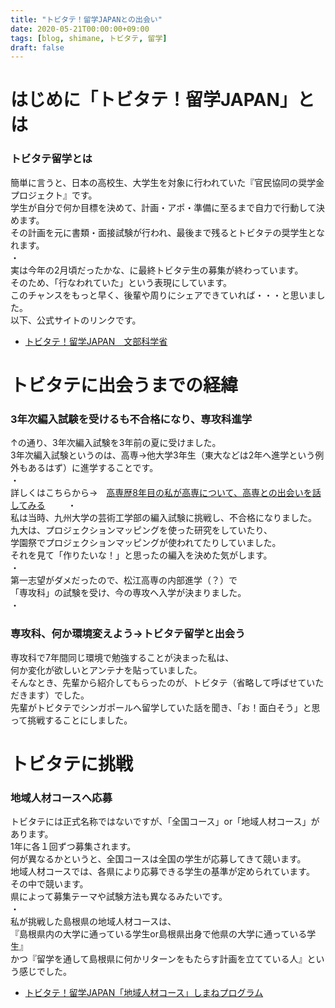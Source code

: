 ```yaml
---
title: "トビタテ！留学JAPANとの出会い"
date: 2020-05-21T00:00:00+09:00
tags: [blog, shimane, トビタテ, 留学]
draft: false
---
```


# はじめに「トビタテ！留学JAPAN」とは
### トビタテ留学とは
簡単に言うと、日本の高校生、大学生を対象に行われていた『官民協同の奨学金プロジェクト』です。   
学生が自分で何か目標を決めて、計画・アポ・準備に至るまで自力で行動して決めます。  
その計画を元に書類・面接試験が行われ、最後まで残るとトビタテの奨学生となれます。  
・  
実は今年の2月頃だったかな、に最終トビタテ生の募集が終わっています。  
そのため、「行なわれていた」という表現にしています。  
このチャンスをもっと早く、後輩や周りにシェアできていれば・・・と思いました。  
以下、公式サイトのリンクです。
- [トビタテ！留学JAPAN　文部科学省](https://tobitate.mext.go.jp/)  
  
# トビタテに出会うまでの経緯
### 3年次編入試験を受けるも不合格になり、専攻科進学
↑の通り、3年次編入試験を3年前の夏に受けました。  
3年次編入試験というのは、高専→他大学3年生（東大などは2年へ進学という例外もあるはず）に進学することです。  
・  
詳しくはこちらから→　[高専歴8年目の私が高専について、高専との出会いを話してみる](http://localhost:1313/blog/2020/05/20/aboutkosen/) 　　
・  
私は当時、九州大学の芸術工学部の編入試験に挑戦し、不合格になりました。  
九大は、プロジェクションマッピングを使った研究をしていたり、  
学園祭でプロジェクションマッピングが使われてたりしていました。  
それを見て「作りたいな！」と思ったの編入を決めた気がします。  
・  
第一志望がダメだったので、松江高専の内部進学（？）で  
「専攻科」の試験を受け、今の専攻へ入学が決まりました。  
・  
### 専攻科、何か環境変えよう→トビタテ留学と出会う
専攻科で7年間同じ環境で勉強することが決まった私は、  
何か変化が欲しいとアンテナを貼っていました。  
そんなとき、先輩から紹介してもらったのが、トビタテ（省略して呼ばせていただきます）でした。  
先輩がトビタテでシンガポールへ留学していた話を聞き、「お！面白そう」と思って挑戦することにしました。

# トビタテに挑戦
### 地域人材コースへ応募
トビタテには正式名称ではないですが、「全国コース」or「地域人材コース」があります。  
1年に各１回ずつ募集されます。  
何が異なるかというと、全国コースは全国の学生が応募してきて競います。  
地域人材コースでは、各県により応募できる学生の基準が定められています。  
その中で競います。  
県によって募集テーマや試験方法も異なるみたいです。  
・  
私が挑戦した島根県の地域人材コースは、  
『島根県内の大学に通っている学生or島根県出身で他県の大学に通っている学生』  
かつ『留学を通して島根県に何かリターンをもたらす計画を立てている人』という感じでした。

- [トビタテ！留学JAPAN「地域人材コース」しまねプログラム](https://www.tobitate-shimane.jp/)
